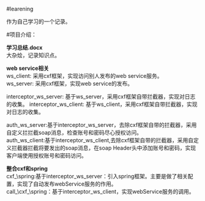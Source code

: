 #learening

作为自己学习的一个记录。


#项目介绍：

**学习总结.docx**  
大杂烩，记录知识点。

**web service相关**</br>
ws\_client: 采用cxf框架，实现访问别人发布的web service服务。  
ws\_server: 采用cxf框架，实现web service的发布。  

interceptor\_ws\_server: 基于ws\_server，采用cxf框架自带拦截器，实现对日志的收集。 
interceptor\_ws\_client: 基于ws\_client，采用cxf框架自带拦截器，实现
对日志的收集。

auth\_ws\_server:基于interceptor\_ws\_server，去除cxf框架自带的拦截器，采用自定义拦拦截soap消息，检查账号和密码尽心授权访问。  
auth\_ws\_client:基于interceptor\_ws\_client,去除cxf框架自带的拦截器，采用自定义拦截器拦截将要发出的soap消息，在soap Header头中添加账号和密码，实现客户端使用授权账号和密码访问。  


**整合cxf和spring**  
cxf_\spring:基于interceptor\_ws\_server：引入spring框架。主要是做了相关配置，实现了自动发布webService服务的作用。  
call_\cxf_\spring：基于interceptor\_ws\_client，实现webService服务的调用。
